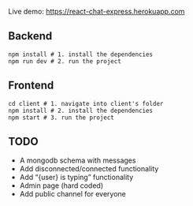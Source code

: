 Live demo: https://react-chat-express.herokuapp.com


## Backend
```
npm install # 1. install the dependencies
npm run dev # 2. run the project
```

## Frontend
```
cd client # 1. navigate into client's folder
npm install # 2. install the dependencies
npm start # 3. run the project
```

## TODO
- A mongodb schema with messages
- Add disconnected/connected functionality
- Add “{user} is typing” functionality
- Admin page (hard coded)
- Add public channel for everyone


